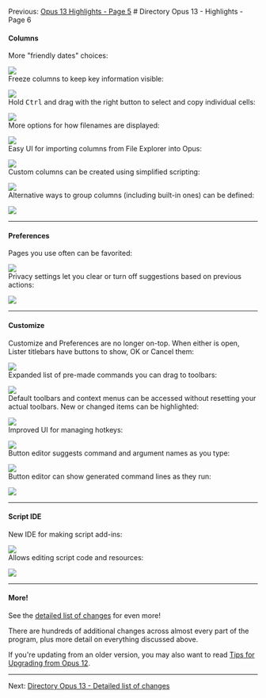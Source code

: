 Previous: [Opus 13 Highlights - Page 5](/Manual/release_history/opus13/page5.md) # Directory Opus 13 - Highlights - Page 6

#### Columns

More "friendly dates" choices:

  ![](/Manual/images/release_history/friendly_dates.png)  
Freeze columns to keep key information visible:

  ![](/Manual/images/release_history/cols_freeze.gif)  
Hold <kbd>Ctrl</kbd> and drag with the right button to select and copy individual cells:

  ![](/Manual/images/release_history/cols_select.gif)  
More options for how filenames are displayed:

  ![](/Manual/images/release_history/col_filename.png)  
Easy UI for importing columns from File Explorer into Opus:

  ![](/Manual/images/release_history/col_shellprops.png)  
Custom columns can be created using simplified scripting:

  ![](/Manual/images/release_history/col_eval.png)  
Alternative ways to group columns (including built-in ones) can be defined:

  ![](/Manual/images/release_history/col_group_eval.png)  

------------------------------------------------------------------------

#### Preferences

Pages you use often can be favorited:

  ![](/Manual/images/release_history/prefs_pagefaves.png)  
Privacy settings let you clear or turn off suggestions based on previous actions:

  ![](/Manual/images/release_history/prefs_privacy.png)  

------------------------------------------------------------------------

#### Customize

Customize and Preferences are no longer on-top. When either is open, Lister titlebars have buttons to show, OK or Cancel them:

  ![](/Manual/images/release_history/cust_minicust.png)  
Expanded list of pre-made commands you can drag to toolbars:

  ![](/Manual/images/release_history/cust_commands.png)  
Default toolbars and context menus can be accessed without resetting your actual toolbars. New or changed items can be highlighted:

  ![](/Manual/images/release_history/cust_default_toolbars.png)  
Improved UI for managing hotkeys:

  ![](/Manual/images/release_history/cust_keys.png)  
Button editor suggests command and argument names as you type:

  ![](/Manual/images/release_history/cust_cmd_suggestions.png)  
Button editor can show generated command lines as they run:

  ![](/Manual/images/release_history/cust_cmd_log.png)  

------------------------------------------------------------------------

#### Script IDE

New IDE for making script add-ins:

  ![](/Manual/images/release_history/script_ide_code.png)  
Allows editing script code and resources:

  ![](/Manual/images/release_history/script_ide_dialog.png)  

------------------------------------------------------------------------

#### More!

See the [detailed list of changes](/Manual/release_history/opus13_detailed/README.md) for even more!

There are hundreds of additional changes across almost every part of the program, plus more detail on everything discussed above.

If you're updating from an older version, you may also want to read [Tips for Upgrading from Opus 12](/Manual/release_history/opus13_upgradetips.md).

------------------------------------------------------------------------

Next: [Directory Opus 13 - Detailed list of changes](/Manual/release_history/opus13_detailed/README.md)
